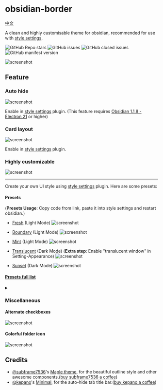 # obsidian-border

[中文](https://github.com/Akifyss/obsidian-border/blob/main/README.zh.md)

A clean and highly customisable theme for obsidian, recommended for use with [style settings](https://github.com/mgmeyers/obsidian-style-settings).

![GitHub Repo stars](https://img.shields.io/github/stars/Akifyss/obsidian-border?color=%23eac54f&style=flat-square) ![GitHub issues](https://img.shields.io/github/issues/Akifyss/obsidian-border?color=%232da44e&style=flat-square) ![GitHub closed issues](https://img.shields.io/github/issues-closed/Akifyss/obsidian-border?color=%238250df&style=flat-square) ![GitHub manifest version](https://img.shields.io/github/manifest-json/v/Akifyss/obsidian-border?style=flat-square)

![screenshot](cover-lg.png)

## Feature

### Auto hide

![screenshot](img/screenshot.gif)

Enable in [style settings](https://github.com/mgmeyers/obsidian-style-settings) plugin.
(This feature requires [Obsidian 1.1.8 - Electron 21](https://github.com/obsidianmd/obsidian-releases/releases/tag/v1.1.8-E21) or higher)

### Card layout

![screenshot](img/card.png)

Enable in [style settings](https://github.com/mgmeyers/obsidian-style-settings) plugin.

### Highly customizable

![screenshot](img/screenshot-1.png)

---

Create your own UI style using [style settings](https://github.com/mgmeyers/obsidian-style-settings) plugin. Here are some presets:

#### Presets

(**Presets Usage**: Copy code from link, paste it into style settings and restart obsidian.)

+ [Fresh](https://github.com/Akifyss/obsidian-border/blob/main/presets/Fresh.json) (Light Mode)
![screenshot](img/Fresh.png)

+ [Boundary](https://github.com/Akifyss/obsidian-border/blob/main/presets/Boundary.json) (Light Mode)
![screenshot](img/Boundary.png)

+ [Mint](https://github.com/Akifyss/obsidian-border/blob/main/presets/Mint.json) (Light Mode)
![screenshot](img/Mint.png)

+ [Translucent](https://github.com/Akifyss/obsidian-border/blob/main/presets/Translucent.json) (Dark Mode)
(**Extra step**: Enable "translucent window" in Setting-Appearance)
![screenshot](img/Translucent.png)

+ [Sunset](https://github.com/Akifyss/obsidian-border/blob/main/presets/Sunset.json) (Dark Mode)
![screenshot](img/Sunset.png)

#### [Presets full list](https://github.com/Akifyss/obsidian-border/blob/main/presets.md)

<details>
<summary></summary>
<ul>
<li><a href="https://github.com/Akifyss/obsidian-border/blob/main/presets/Paper-like.json">Paper-like</a> (Light Mode)</li>
<img src="img/Paper-like.png">
<li><a href="https://github.com/Akifyss/obsidian-border/blob/main/presets/Glassmorphism.json">Glassmorphism</a> (Dark Mode)</li>
<img src="img/Glassmorphism.png">
<li><a href="https://github.com/Akifyss/obsidian-border/blob/main/presets/Lightup.json">Lightup</a> (Dark Mode)</li>
<img src="img/Lightup.png">
<li>WIP...</li>
</ul>
</details>

### Miscellaneous

#### Alternate checkboxes

![screenshot](img/Checkboxes.png)

#### Colorful folder icon

![screenshot](img/colorful-icon.png)

## Credits

+ [@subframe7536](https://github.com/subframe7536)'s [Maple theme](https://github.com/subframe7536/obsidian-theme-maple), for the beautiful outline style and other awesome components.([buy subframe7536 a coffee](https://www.buymeacoffee.com/subframe753))
+ [@kepano](https://github.com/kepano)'s [Minimal](https://github.com/kepano/obsidian-minimal), for the auto-hide tab title bar.([buy kepano a coffee](https://www.buymeacoffee.com/kepano))
